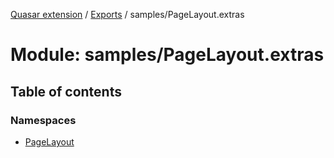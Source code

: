 [Quasar extension](../index.md) / [Exports](../modules.md) / samples/PageLayout.extras

# Module: samples/PageLayout.extras

## Table of contents

### Namespaces

- [PageLayout](samples_PageLayout_extras.PageLayout.md)
